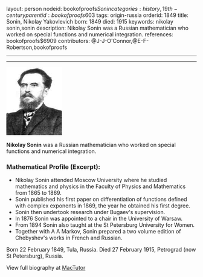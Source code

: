 layout: person
nodeid: bookofproofs$Sonin
categories: history,19th-century
parentid: bookofproofs$603
tags: origin-russia
orderid: 1849
title: Sonin, Nikolay Yakovlevich
born: 1849
died: 1915
keywords: nikolay sonin,sonin
description: Nikolay Sonin was a Russian mathematician who worked on special functions and numerical integration.
references: bookofproofs$6909
contributors: @J-J-O'Connor,@E-F-Robertson,bookofproofs

---



---

![Sonin.jpg](https://github.com/bookofproofs/bookofproofs.github.io/blob/main/_sources/_assets/images/portraits/Sonin.jpg?raw=true)

**Nikolay Sonin** was a Russian mathematician who worked on special functions and numerical integration.

### Mathematical Profile (Excerpt):
* Nikolay Sonin attended Moscow University where he studied mathematics and physics in the Faculty of Physics and Mathematics from 1865 to 1869.
* Sonin published his first paper on differentiation of functions defined with complex exponents in 1869, the year he obtained his first degree.
* Sonin then undertook research under Bugaev's supervision.
* In 1876 Sonin was appointed to a chair in the University of Warsaw.
* From 1894 Sonin also taught at the St Petersburg University for Women.
* Together with A A Markov, Sonin prepared a two volume edition of Chebyshev's works in French and Russian.

Born 22 February 1849, Tula, Russia. Died 27 February 1915, Petrograd (now St Petersburg), Russia.

View full biography at [MacTutor](https://mathshistory.st-andrews.ac.uk/Biographies/Sonin/)
